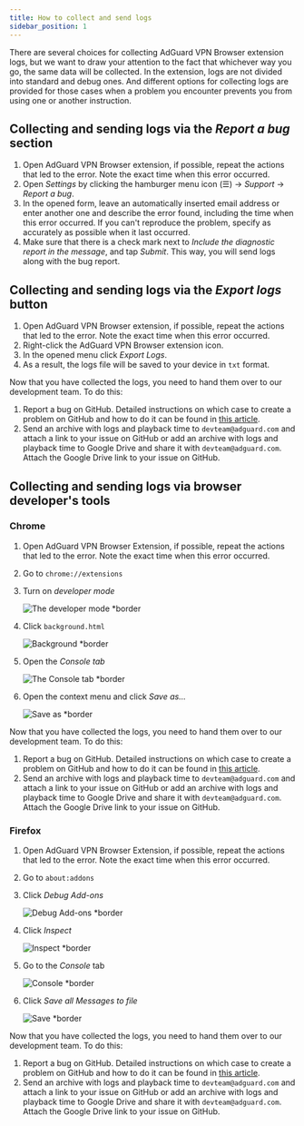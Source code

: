 ```yaml
---
title: How to collect and send logs
sidebar_position: 1
---
```


There are several choices for collecting AdGuard VPN Browser extension logs, but we want to draw your attention to the fact that whichever way you go, the same data will be collected. In the extension, logs are not divided into standard and debug ones. And different options for collecting logs are provided for those cases when a problem you encounter prevents you from using one or another instruction.

## Collecting and sending logs via the *Report a bug* section

1.  Open AdGuard VPN Browser extension, if possible, repeat the actions that led to the error. Note the exact time when this error occurred.
2.  Open *Settings* by clicking the hamburger menu icon (☰) → *Support* → *Report a bug*.
3.  In the opened form, leave an automatically inserted email address or enter another one and describe the error found, including the time when this error occurred. If you can't reproduce the problem, specify as accurately as possible when it last occurred.
4.  Make sure that there is a check mark next to *Include the diagnostic report in the message*, and tap *Submit*. This way, you will send logs along with the bug report.  

## Collecting and sending logs via the *Export logs* button

1.  Open AdGuard VPN Browser extension, if possible, repeat the actions that led to the error. Note the exact time when this error occurred. 
2.  Right-click the AdGuard VPN Browser extension icon. 
3.  In the opened menu click *Export Logs*.
4.  As a result, the logs file will be saved to your device in `txt` format.

Now that you have collected the logs, you need to hand them over to our development team. To do this: 

1.  Report a bug on GitHub. Detailed instructions on which case to create a problem on GitHub and how to do it can be found in [this article](). 
2.  Send an archive with logs and playback time to `devteam@adguard.com` and attach a link to your issue on GitHub or add an archive with logs and playback time to Google Drive and share it with `devteam@adguard.com`. Attach the Google Drive link to your issue on GitHub.

## Collecting and sending logs via browser developer's tools

### Chrome

1.  Open AdGuard VPN Browser Extension, if possible, repeat the actions that led to the error. Note the exact time when this error occurred. 
2.  Go to `chrome://extensions`
3.  Turn on *developer mode*

    ![The developer mode *border](https://cdn.adguardvpn.com/content/kb/vpn/browser_extension/dev_mode.png)

4.  Click `background.html`

    ![Background *border](https://cdn.adguardvpn.com/content/kb/vpn/browser_extension/backgroung.png)

5.  Open the *Console tab*

    ![The Console tab *border](https://cdn.adguardvpn.com/content/kb/vpn/browser_extension/console.png)

6.  Open the context menu and click *Save as…*

    ![Save as *border](https://cdn.adguardvpn.com/content/kb/vpn/browser_extension/save.png)

Now that you have collected the logs, you need to hand them over to our development team. To do this: 

1.  Report a bug on GitHub. Detailed instructions on which case to create a problem on GitHub and how to do it can be found in [this article](). 
2.  Send an archive with logs and playback time to `devteam@adguard.com` and attach a link to your issue on GitHub or add an archive with logs and playback time to Google Drive and share it with `devteam@adguard.com`. Attach the Google Drive link to your issue on GitHub.

### Firefox

1.  Open AdGuard VPN Browser Extension, if possible, repeat the actions that led to the error. Note the exact time when this error occurred. 
2.  Go to `about:addons`
3.  Click *Debug Add-ons*

    ![Debug Add-ons *border](https://cdn.adguardvpn.com/content/kb/vpn/browser_extension/add-ons.png)

4.  Click *Inspect*

    ![Inspect *border](https://cdn.adguardvpn.com/content/kb/vpn/browser_extension/inspect.png)

5.  Go to the *Console* tab

    ![Console *border](https://cdn.adguardvpn.com/content/kb/vpn/browser_extension/ff_console.png)

6.  Click *Save all Messages to file*

    ![Save *border](https://cdn.adguardvpn.com/content/kb/vpn/browser_extension/save-to-file.png)

Now that you have collected the logs, you need to hand them over to our development team. To do this: 

1.  Report a bug on GitHub. Detailed instructions on which case to create a problem on GitHub and how to do it can be found in [this article](). 
2.  Send an archive with logs and playback time to `devteam@adguard.com` and attach a link to your issue on GitHub or add an archive with logs and playback time to Google Drive and share it with `devteam@adguard.com`. Attach the Google Drive link to your issue on GitHub.